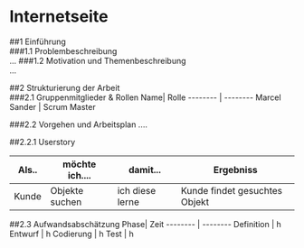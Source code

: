 # Internetseite <br>


##1 Einführung <br>
###1.1 Problembeschreibung<br>
...
###1.2 Motivation und Themenbeschreibung<br>
...

##2 Strukturierung der Arbeit<br> 
###2.1 Gruppenmitglieder & Rollen
Name| Rolle 
-------- | -------- 
Marcel Sander  | Scrum Master  

###2.2 Vorgehen und Arbeitsplan
....


##2.2.1 Userstory

Als.. | möchte ich.... | damit...| Ergebniss
-------- | -------- | --------| --------
Kunde  | Objekte suchen   | ich diese lerne | Kunde findet gesuchtes Objekt


##2.3 Aufwandsabschätzung
Phase| Zeit
-------- | -------- 
Definition  | h
Entwurf | h
Codierung  | h 
Test  | h
